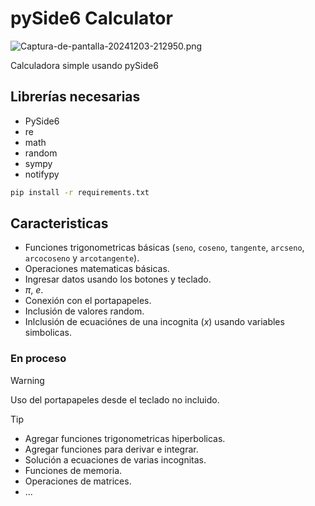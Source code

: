 # pySide6 Calculator

![Captura-de-pantalla-20241203-212950.png](https://i.postimg.cc/VLmPWg0Q/Captura-de-pantalla-20241203-212950.png)

Calculadora simple usando pySide6

## Librerías necesarias

- PySide6
- re
- math
- random
- sympy
- notifypy

```bash
pip install -r requirements.txt
```

## Caracteristicas

- Funciones trigonometricas básicas (`seno`, `coseno`, `tangente`, `arcseno`, `arcocoseno` y `arcotangente`).
- Operaciones matematicas básicas.
- Ingresar datos usando los botones y teclado.
- $\pi$, $e$.
- Conexión con el portapapeles.
- Inclusión de valores random.
- Inlclusión de ecuaciónes de una incognita ($x$) usando variables simbolicas.

### En proceso

> [!WARNING]
>
> Uso del portapapeles desde el teclado no incluido.

> [!TIP]
>
> - Agregar funciones trigonometricas hiperbolicas.
> - Agregar funciones para derivar  e integrar.
> - Solución a ecuaciones de varias incognitas.
> - Funciones de memoria.
> - Operaciones de matrices.
> - ...
